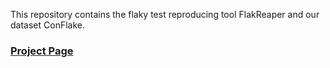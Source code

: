 This repository contains the flaky test reproducing tool FlakReaper and our dataset ConFlake.

### [Project Page](https://flakytestreproducer.github.io/)

